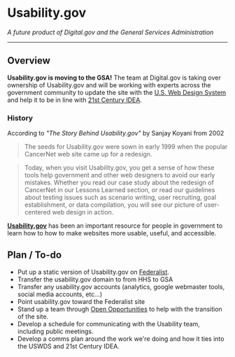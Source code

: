 # Usability.gov

_A future product of Digital.gov and the General Services Administration_

---

## Overview

**Usability.gov is moving to the GSA!**
The team at Digital.gov is taking over ownership of Usability.gov and will be working with experts across the government community to update the site with the [U.S. Web Design System](https://designsystem.digital.gov/) and help it to be in line with [21st Century IDEA](https://digital.gov/resources/21st-century-integrated-digital-experience-act/).


### History

According to _"The Story Behind Usability.gov"_ by Sanjay Koyani from 2002

> The seeds for Usability.gov were sown in early 1999 when the popular CancerNet web site came up for a redesign.

> Today, when you visit Usability.gov, you get a sense of how these tools help government and other web designers to avoid our early mistakes. Whether you read our case study about the redesign of CancerNet in our Lessons Learned section, or read our guidelines about testing issues such as scenario writing, user recruiting, goal establishment, or data compilation, you will see our picture of user-centered web design in action.


[**Usability.gov**](Usability.gov) has been an important resource for people in government to learn how to how to make websites more usable, useful, and accessible.


## Plan / To-do

- Put up a static version of Usability.gov on [Federalist](https://federalist.18f.gov/).
- Transfer the usability.gov domain to from HHS to GSA
- Transfer any usability.gov accounts (analytics, google webmaster tools, social media accounts, etc...)
- Point usability.gov toward the Federalist site
- Stand up a team through [Open Opportunities](https://openopps.usajobs.gov/) to help with the transition of the site.
- Develop a schedule for communicating with the Usability team, including public meetings.
- Develop a comms plan around the work we're doing and how it ties into the USWDS and 21st Century IDEA.
